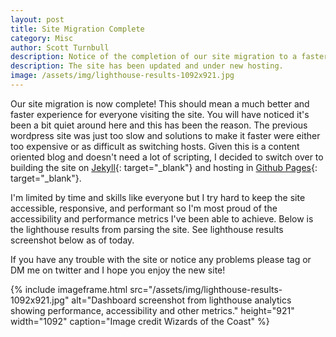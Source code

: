 ```yaml
---
layout: post
title: Site Migration Complete
category: Misc
author: Scott Turnbull
description: Notice of the completion of our site migration to a faster hosting service.
description: The site has been updated and under new hosting.
image: /assets/img/lighthouse-results-1092x921.jpg
---
```


Our site migration is now complete!  This should mean a much better and faster experience for everyone visiting the site.  You will have noticed it's been a bit quiet around here and this has been the reason.  The previous wordpress site was just too slow and solutions to make it faster were either too expensive or as difficult as switching hosts.  Given this is a content oriented blog and doesn't need a lot of scripting, I decided to switch over to building the site on [Jekyll](https://jekyllrb.com/){: target="_blank"} and hosting in [Github Pages](https://pages.github.com/){: target="_blank"}.

I'm limited by time and skills like everyone but I try hard to keep the site accessible, responsive, and performant so I'm most proud of the accessibility and performance metrics I've been able to achieve.  Below is the lighthouse results from parsing the site. See lighthouse results screenshot below as of today.

If you have any trouble with the site or notice any problems please tag or DM me on twitter and I hope you enjoy the new site!

{% include imageframe.html
  src="/assets/img/lighthouse-results-1092x921.jpg"
  alt="Dashboard screenshot from lighthouse analytics showing performance, accessibility and other metrics."
  height="921" width="1092"
  caption="Image credit Wizards of the Coast"
 %}